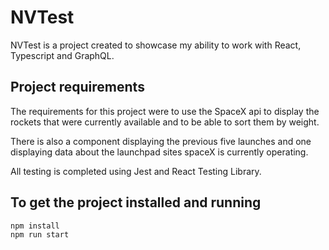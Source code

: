# NVTest

NVTest is a project created to showcase my ability to work with React, Typescript and GraphQL.

## Project requirements
The requirements for this project were to use the SpaceX api to display the rockets that were currently available and to be able to sort them by weight.

There is also a component displaying the previous five launches and one displaying data about the launchpad sites spaceX is currently operating.

All testing is completed using Jest and React Testing Library.


## To get the project installed and running


```bash
npm install
npm run start
```
